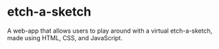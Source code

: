 # etch-a-sketch
A web-app that allows users to play around with a virtual etch-a-sketch, made using HTML, CSS, and JavaScript.
